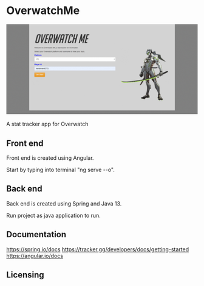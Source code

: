 # OverwatchMe
![alt image](https://raw.githubusercontent.com/kenbinner/OverwatchMe/master/animation.gif)

A stat tracker app for Overwatch

## Front end 
Front end is created using Angular.

Start by typing into terminal "ng serve --o".

## Back end

Back end is created using Spring and Java 13.

Run project as java application to run.

## Documentation

https://spring.io/docs
https://tracker.gg/developers/docs/getting-started
https://angular.io/docs

## Licensing
